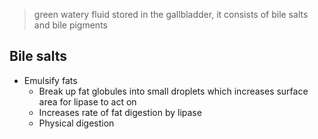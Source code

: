 > green watery fluid stored in the gallbladder, it consists of bile salts and bile pigments 

## Bile salts
- Emulsify fats
	- Break up fat globules into small droplets which increases surface area for lipase to act on
	- Increases rate of fat digestion by lipase
	- Physical digestion